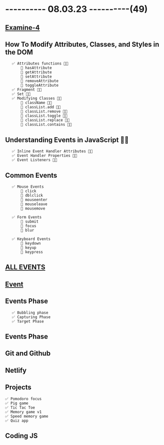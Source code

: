 # ---------- 08.03.23 ----------(49)

## [Examine-4](https://bit.ly/41RVeJ9)

## How To Modify Attributes, Classes, and Styles in the DOM

       ✅ Attributes functions 👍🏻
           🔷 hasAttribute
           🔷 getAttribute
           🔷 setAttribute
           🔷 removeAttribute
           🔷 toggleAttribute
       ✅ Fragment 👍🏻
       ✅ Set 👍🏻
       ✅ Modifying Classes 👍🏻
           🔷 className 👍🏻
           🔷 classList.add 👍🏻
           🔷 classList.remove 👍🏻
           🔷 classList.toggle 👍🏻
           🔷 classList.replace 👍🏻
           🔷 classList.contains 👍🏻

## Understanding Events in JavaScript 👍🏻

       ✅ Inline Event Handler Attributes 👍🏻
       ✅ Event Handler Properties 👍🏻
       ✅ Event Listeners 👍🏻

## Common Events

       ✅ Mouse Events
           🔷 click
           🔷 dblclick
           🔷 mouseenter
           🔷 mouseleave
           🔷 mousemove

       ✅ Form Events
           🔷 submit
           🔷 focus
           🔷 blur

       ✅ Keyboard Events
           🔷 keydown
           🔷 keyup
           🔷 keypress

## [ALL EVENTS](https://developer.mozilla.org/en-US/docs/Web/API/Event)

## [Event](https://developer.mozilla.org/en-US/docs/Web/API/Event)

## Events Phase

       ✅ Bubbling phase
       ✅ Capturing Phase
       ✅ Target Phase

## Events Phase

## Git and Github

## Netlify

## Projects

    ✅ Pomodoro focus
    ✅ Pig game
    ✅ Tic Tac Toe
    ✅ Memory game v1
    ✅ Speed memory game
    ✅ Quiz app

## Coding JS
